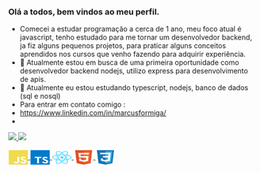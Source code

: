 ### Olá a todos, bem vindos ao meu perfil.
- Comecei a estudar programação a cerca de 1 ano, meu foco atual é javascript, tenho estudado para me tornar um desenvolvedor backend, ja fiz alguns pequenos projetos, para praticar alguns conceitos aprendidos nos cursos que venho fazendo para adquirir experiência.
- 🔭 Atualmente estou em busca de uma primeira oportunidade como desenvolvedor backend nodejs, utilizo express para desenvolvimento de apis.
- 🌱 Atualmente eu estou estudando typescript, nodejs, banco de dados (sql e nosql)
- Para entrar em contato comigo :
- https://www.linkedin.com/in/marcusformiga/
- 
<div>
  <a href="https://github.com/marcusformiga">
  <img height="180em" src="https://github-readme-stats.vercel.app/api?username=marcusformiga&show_icons=true&theme=dark&include_all_commits=true&count_private=true"/>
  <img height="180em" src="https://github-readme-stats.vercel.app/api/top-langs/?username=marcusformiga&layout=compact&langs_count=7&theme=dark"/>
</div>

  <div style="display: inline_block"><br>
  <img align="center" alt="Rafa-Js" height="30" width="40" src="https://raw.githubusercontent.com/devicons/devicon/master/icons/javascript/javascript-plain.svg">
  <img align="center" alt="Rafa-Ts" height="30" width="40" src="https://raw.githubusercontent.com/devicons/devicon/master/icons/typescript/typescript-plain.svg">
  <img align="center" alt="Rafa-React" height="30" width="40" src="https://raw.githubusercontent.com/devicons/devicon/master/icons/react/react-original.svg">
  <img align="center" alt="Rafa-HTML" height="30" width="40" src="https://raw.githubusercontent.com/devicons/devicon/master/icons/html5/html5-original.svg">
  <img align="center" alt="Rafa-CSS" height="30" width="40" src="https://raw.githubusercontent.com/devicons/devicon/master/icons/css3/css3-original.svg">
  
  
</div>
